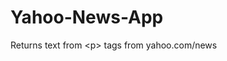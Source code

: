 # Yahoo-News-App
Returns text from &lt;p> tags from yahoo.com/news
[]("https://github.com/danielberrones/Yahoo-News-App/blob/master/img/yahooNewsApp.png")
